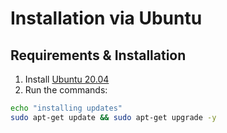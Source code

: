 # Installation via Ubuntu

## Requirements & Installation
1. Install [Ubuntu 20.04](https://ubuntu.com/download/server)
2. Run the commands:

```bash
echo "installing updates"
sudo apt-get update && sudo apt-get upgrade -y
```